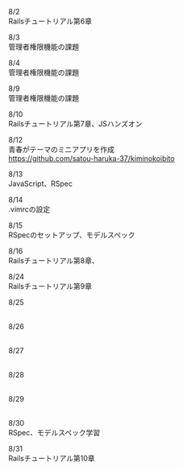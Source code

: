 8/2<br>
Railsチュートリアル第6章<br>

8/3<br>
管理者権限機能の課題<br>

8/4<br>
管理者権限機能の課題<br>

8/9<br>
管理者権限機能の課題<br>

8/10<br>
Railsチュートリアル第7章、JSハンズオン<br>

8/12<br>
青春がテーマのミニアプリを作成<br>
https://github.com/satou-haruka-37/kiminokoibito<br>

8/13<br>
JavaScript、RSpec<br>

8/14<br>
.vimrcの設定<br>

8/15<br>
RSpecのセットアップ、モデルスペック<br>

8/16<br>
Railsチュートリアル第8章、<br>

8/24<br>
Railsチュートリアル第9章<br>

8/25<br>
<br>

8/26<br>
<br>

8/27<br>
<br>

8/28<br>
<br>

8/29<br>
<br>

8/30<br>
RSpec、モデルスペック学習<br>

8/31<br>
Railsチュートリアル第10章<br>
